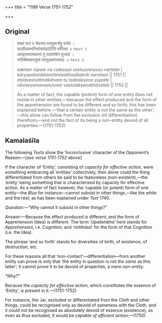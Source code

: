 +++
title = "1199 Verse 1751-1752"

+++
## Original 
>
> शक्तं रूपं न चैकस्य वस्तुष्वन्येषु वर्त्तते ।  
> कार्योपलम्भनिर्भासभेदादेरिति वर्णितम् ॥ १७५१ ॥  
> अतद्वस्त्वात्मकत्वं तु तदश्लेषेण युज्यते ।  
> नाविशेषमवस्तुत्वं वस्तुलक्षणभावतः ॥ १७५२ ॥ 
>
> *śaktaṃ rūpaṃ na caikasya vastuṣvanyeṣu varttate* \|  
> *kāryopalambhanirbhāsabhedāderiti varṇitam* \|\| 1751 \|\|  
> *atadvastvātmakatvaṃ tu tadaśleṣeṇa yujyate* \|  
> *nāviśeṣamavastutvaṃ vastulakṣaṇabhāvataḥ* \|\| 1752 \|\| 
>
> As a matter of fact, the capable (potent) form of one entity does not reside in other entities,—because the effect produced and the form of the apprehension are found to be different and so forth; this has been explained before.—‘that a certain entity is not the same as the other’,—this alone can follow from the exclusion (of differentiation) therefrom;—and not the fact of its being a non-entity devoid of all properties.—(1751-1752)



## Kamalaśīla

The following *Texts* show the ‘Inconclusive’ character of the Opponent’s Reason:—[*see verse 1751-1752 above*]

If the character of ‘Entity’, consisting of *capacity for effective action*, were something embracing all ‘entities’ collectively, then alone could the thing differentiated from others be said to be featureless (non-existent),—the ‘entity’ being something that is characterised by capacity for effective action. As a matter of fact however, the ‘capable (or potent) form of one entity—the *Blue* for instance—cannot subsist in other things,—like the *white* and the rest; as has been explained under *Text* 1740.

*Question*:—“Why cannot it subsist in other things?”

*Answer*:—Because the effect produced is different, and the form of Apprehension (Idea) is different. The term ‘*Upalambha*’ here stands for *Apprehension*, i.e. Cognition; and ‘*nirbhāsa*’ for the form of that Cognition (i.e. the Idea).

The phrase ‘and so forth’ stands for diversities of birth, of existence, of destruction, etc.

For these reasons all that ‘non-contact’—differentiation—from another entity can prove is only that ‘the entity in question is *not the same* as this latter’; it cannot prove it to be devoid of properties, a mere *non-entity*.

“Why?”

Because the *capacity for effective action*, which constitutes the essence of ‘Entity’, is present in it.—(1751-1752)

For instance, the Jar, excluded or differentiated from the *Cloth* and other things, could be recognised only as devoid of sameness with the Cloth, and it could not be recognised as absolutely devoid of essence (existence), as even as thus excluded, it would be *capable of efficient action*,—(1750)


